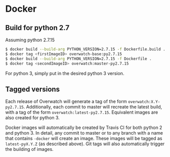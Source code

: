 # Docker

## Build for python 2.7

Assuming python 2.7.15

```bash
$ docker build --build-arg PYTHON_VERSION=2.7.15 -f Dockerfile.build .
$ docker tag <firstImageID> overwatch-base:py2.7.15
$ docker build --build-arg PYTHON_VERSION=2.7.15 -f Dockerfile .
$ docker tag <secondImageID> overwatch:master-py2.7.15
```

For python 3, simply put in the desired python 3 version.

## Tagged versions

Each release of Overwatch will generate a tag of the form `overwatch:X.Y-py2.7.15`. Additionally, each commit
to master will recreate the latest build, with a tag of the form `overwatch:latest-py2.7.15`. Equivalent
images are also created for python 3.

Docker images will automatically be created by Travis CI for both python 2 and python 3. In detail, any commit
to master or to any branch with a name that contains `-docker` will create an image. These images will be
tagged as `latest-pyX.Y.Z` (as described above). Git tags will also automatically trigger the building of
images.
